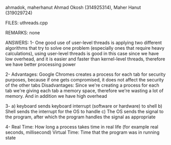 ahmadok, maherhanut
Ahmad Okosh (314925314), Maher Hanut (319029724)

FILES:
uthreads.cpp

REMARKS:
none

ANSWERS:
1- One good use of user-level threads is applying two different algorithms that try to solve one problem
   (especially ones that require heavy calculations), using user-level threads is good in this case since
   we have low overhead, and it is easier and faster than kernel-level threads, therefore we have better
   processing power
   
2- Advantages:
   Google Chromes creates a process for each tab for security purposes, because if one gets compromised, 
   it does not affect the security of the other tabs 
   Disadvantages:
   Since we're creating a process for each tab we're giving each tab a memory space, therefore we're wasting
   a lot of memory. And in addition we have high overhead
   
3- a) keyboard sends keyboard interrupt (software or hardware) to shell
   b) Shell sends the interrupt for the OS to handle
   c) The OS sends the signal to the program, after which the program handles the signal as appropriate

4- Real Time: How long a process takes time in real life (for example real seconds, millisecond)
   Virtual Time: Time that the program was in running state
